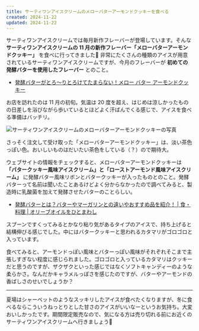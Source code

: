 ```yaml
---
title: サーティワンアイスクリームのメローバターアーモンドクッキーを食べる
created: 2024-11-22
updated: 2024-11-22
---
```


サーティワンアイスクリームでは毎月新作フレーバーが登場しています。そんな **サーティワンアイスクリームの 11 月の新作フレーバー「メローバターアーモンドクッキー」** を食べに行ってきました🍨 非常にたくさんの種類のアイスが用意されているサーティワンアイスクリームですが、今月のフレーバーが **初めての発酵バターを使用したフレーバー** とのこと。

- [発酵バターがとろ～りとろけてたまらない！メロー バター アーモンドクッキー](https://www.31ice.co.jp/contents/company/pressrelease/pdf/r241030.pdf)

お店を訪れたのは 11 月の初旬。気温は 20 度を超え、はじめは涼しかったものの日差しを浴びながら歩いているとほどよく汗ばんでくる感じで、アイスを食べる準備はバッチリ。

![サーティワンアイスクリームのメローバターアーモンドクッキーの写真](b240e675-a164-4058-3b97-af22d3f8f000)

さっそく注文して受け取った「メローバターアーモンドクッキー」は、淡い茶色っぽい色。おいしいものはだいたい茶色をしている（？）ので期待大。

ウェブサイトの情報をチェックすると、メローバターアーモンドクッキーは **「バタークッキー風味アイスクリーム」と「ローストアーモンド風味アイスクリーム」** に発酵バター風味リボンとバタークッキーが入ったものとのこと。発酵バターって名前は聞いたことあるけどよく分からなかったので調べてみると、製造時に乳酸菌を加えて発酵させたバターのことらしい。

- [発酵バターとは？バターやマーガリンとの違いやおすすめ品を紹介！ | 食・料理 | オリーブオイルをひとまわし](https://www.olive-hitomawashi.com/column/2018/11/post-2113.html)

スプーンですくってみるとかなり粘り気があるタイプのアイスで、持ち上げると結構伸びる感じでした。中にはバタークッキーと思われるカタマリがゴロゴロと入っています。

食べてみると、アーモンドっぽい風味とバターっぽい風味がそれぞれそこまで主張しすぎない程度に感じられました。ゴロゴロと入っているカタマリはクッキーだと思うのですが、ザクザクといった感じではなくソフトキャンディーのような柔らかさ。なんだかキャラメルっぽさを感じたのですが、バターやアーモンドの香ばしさのせいでしょうか？

---

夏場はシャーベットのようなスッキリしたアイスが食べたくなりますが、冬に食べるならこういうねっとりとした甘さのアイスがいいなーというお気持ち。大変おいしかったです。期間限定販売なので、気になる方は売り切れる前にお近くのサーティワンアイスクリームへ行きましょう💨
